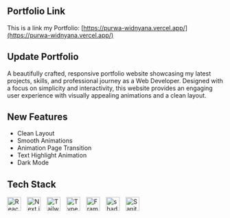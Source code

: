 ## Portfolio Link

This is a link my Portfolio: [https://purwa-widnyana.vercel.app/](https://purwa-widnyana.vercel.app/)

## Update Portfolio

A beautifully crafted, responsive portfolio website showcasing my latest projects, skills, and professional journey as a Web Developer. Designed with a focus on simplicity and interactivity, this website provides an engaging user experience with visually appealing animations and a clean layout.

## New Features

- Clean Layout
- Smooth Animations
- Animation Page Transition
- Text Highlight Animation
- Dark Mode

## Tech Stack

<div style="display: flex; align-items: center;">
  <img src="https://cdn.jsdelivr.net/gh/devicons/devicon/icons/react/react-original.svg" height="32" alt="React logo" />
  <img width="14" />
  <img src="https://cdn.jsdelivr.net/gh/devicons/devicon/icons/nextjs/nextjs-original.svg" height="32" alt="Next.js logo" />
  <img width="14" />
  <img src="https://cdn.jsdelivr.net/gh/devicons/devicon/icons/tailwindcss/tailwindcss-original-wordmark.svg" height="32" alt="TailwindCSS logo" />
  <img width="14" />
  <img src="https://cdn.jsdelivr.net/gh/devicons/devicon/icons/typescript/typescript-original.svg" height="32" alt="TypeScript logo" />
  <img width="14" />
  <img src="https://cdn.jsdelivr.net/gh/devicons/devicon/icons/framermotion/framermotion-original.svg" height="32" alt="Framer Motion logo" />
  <img width="14" />
  <img src="https://img.shields.io/badge/shadcn%2Fui-000?logo=shadcnui&logoColor=fff" height="32" alt="shadcn/ui logo" />
  <img width="14" />
  <img src="https://cdn.jsdelivr.net/gh/devicons/devicon@latest/icons/sanity/sanity-original.svg" height="32" alt="Sanity logo" />
</div>
